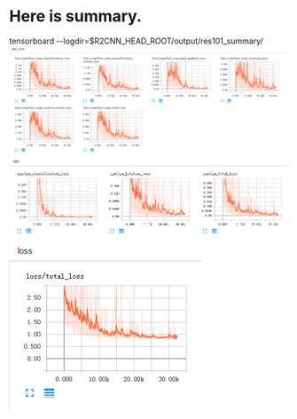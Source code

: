# Here is summary.   
tensorboard --logdir=$R2CNN_HEAD_ROOT/output/res101_summary/   
![01](fast_rcnn_loss.bmp) 
![02](rpn_loss.bmp) 
![03](total_loss.bmp) 